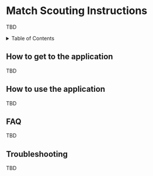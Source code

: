 # Match Scouting Instructions

TBD

<!-- TABLE OF CONTENTS -->
<details>
  <summary>Table of Contents</summary>
  <ol>
    <li><a href="#url">How to get to the application</a></li>    
    <li><a href="#use">How to use the application</a></li>
    <li><a href="#faq">FAQ</a></li>
    <li><a href="#troubleshooting">Troubleshooting</a></li>
  </ol>
</details>


<!-- Eating Our Own Dog Food -->
<div id="url"></div>

## How to get to the application

TBD

<!-- Eating Our Own Dog Food -->
<div id="use"></div>

## How to use the application

TBD

<!-- FAQ -->
<div id="faq"></div>

## FAQ

TBD

<!-- Troubleshooting -->
<div id="troubleshooting"></div>

## Troubleshooting

TBD